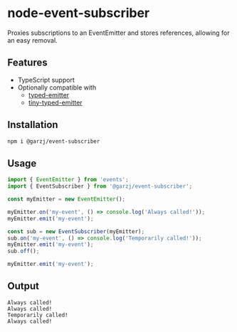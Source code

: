 # node-event-subscriber

Proxies subscriptions to an EventEmitter and stores references, allowing for an easy removal.

## Features

- TypeScript support
- Optionally compatible with
  - [typed-emitter](https://github.com/binier/tiny-typed-emitter)
  - [tiny-typed-emitter](https://github.com/binier/tiny-typed-emitter)

## Installation

```bash
npm i @garzj/event-subscriber
```

## Usage

```ts
import { EventEmitter } from 'events';
import { EventSubscriber } from '@garzj/event-subscriber';

const myEmitter = new EventEmitter();

myEmitter.on('my-event', () => console.log('Always called!'));
myEmitter.emit('my-event');

const sub = new EventSubscriber(myEmitter);
sub.on('my-event', () => console.log('Temporarily called!'));
myEmitter.emit('my-event');
sub.off();

myEmitter.emit('my-event');
```

## Output

```
Always called!
Always called!
Temporarily called!
Always called!
```
